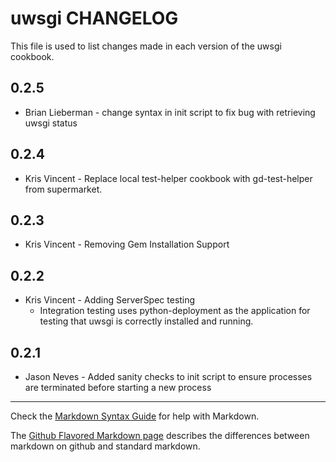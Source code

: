 uwsgi CHANGELOG
=========================

This file is used to list changes made in each version of the uwsgi cookbook.

0.2.5
-----
- Brian Lieberman - change syntax in init script to fix bug with retrieving uwsgi status


0.2.4
-----
- Kris Vincent - Replace local test-helper cookbook with gd-test-helper from supermarket.

0.2.3
-----
- Kris Vincent - Removing Gem Installation Support

0.2.2
-----
- Kris Vincent - Adding ServerSpec testing
    - Integration testing uses python-deployment as the application for testing that uwsgi is correctly installed and running.

0.2.1
-----
- Jason Neves - Added sanity checks to init script to ensure processes are terminated before starting a new process

- - -
Check the [Markdown Syntax Guide](http://daringfireball.net/projects/markdown/syntax) for help with Markdown.

The [Github Flavored Markdown page](http://github.github.com/github-flavored-markdown/) describes the differences between markdown on github and standard markdown.
